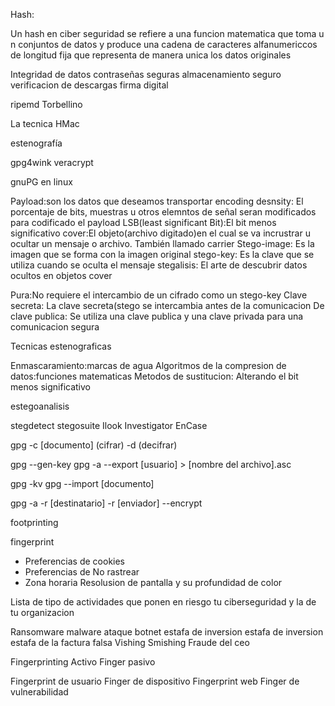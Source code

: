 
Hash:

Un hash en ciber seguridad se refiere a una funcion matematica que toma u n conjuntos de datos y produce una cadena de caracteres alfanumericcos de longitud fija que representa de manera unica los datos originales

Integridad de datos
contraseñas seguras
almacenamiento seguro
verificacion de descargas
firma digital

ripemd
Torbellino


La tecnica HMac


estenografía

gpg4wink
veracrypt


gnuPG en linux


Payload:son los datos que deseamos transportar
encoding desnsity: El porcentaje de bits, muestras u otros elemntos de señal seran modificados para codificado el payload
LSB(least significant Bit):El bit menos significativo
cover:El objeto(archivo digitado)en el cual se va incrustrar u ocultar un mensaje o archivo. También llamado carrier
Stego-image: Es la imagen que se forma con la imagen original
stego-key: Es la clave que se utiliza cuando se oculta el mensaje 
stegalisis: El arte de descubrir datos ocultos en objetos cover


Pura:No requiere el intercambio de un cifrado como un stego-key
Clave secreta: La clave secreta(stego se intercambia antes de la comunicacion
De clave publica: Se utiliza una clave publica y una clave privada para una comunicacion segura

Tecnicas estenograficas

Enmascaramiento:marcas de agua
Algoritmos de la compresion de datos:funciones matematicas
Metodos de sustitucion: Alterando el bit menos significativo

estegoanalisis

stegdetect
stegosuite
Ilook Investigator
EnCase



gpg -c [documento] (cifrar)
		-d (decifrar)

gpg --gen-key
gpg -a --export [usuario] > [nombre del archivo].asc

gpg -kv
gpg --import [documento]

gpg -a -r [destinatario] -r [enviador] --encrypt


footprinting


fingerprint

- Preferencias de cookies
- Preferencias de No rastrear
- Zona horaria Resolusion de pantalla y su profundidad de color


Lista de tipo de actividades que ponen en riesgo tu ciberseguridad y la de tu organizacion

Ransomware
malware
ataque botnet
estafa de inversion
estafa de inversion
estafa de la factura falsa
Vishing
Smishing
Fraude del ceo

Fingerprinting Activo
Finger pasivo

Fingerprint de usuario
Finger de dispositivo
Fingerprint web Finger de vulnerabilidad